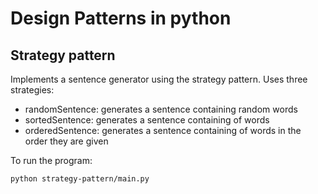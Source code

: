 # Design Patterns in python

## Strategy pattern

Implements a sentence generator using the strategy pattern. Uses three strategies:

- randomSentence: generates a sentence containing random words
- sortedSentence: generates a sentence containing of words
- orderedSentence: generates a sentence containing of words in the order they are given

To run the program:

```bash
python strategy-pattern/main.py
```

